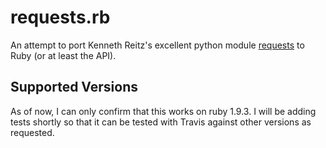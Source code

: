# requests.rb

An attempt to port Kenneth Reitz's excellent python module [requests][1] to 
Ruby (or at least the API).

## Supported Versions

As of now, I can only confirm that this works on ruby 1.9.3. I will be adding
tests shortly so that it can be tested with Travis against other versions as
requested.

[1]: https://github.com/kennethreitz/requests
